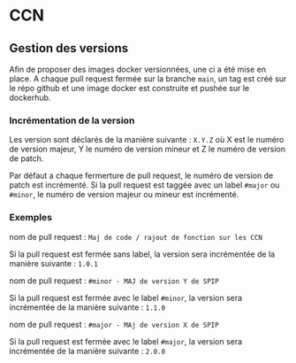 # CCN

## Gestion des versions
Afin de proposer des images docker versionnées, une ci a été mise en place.
A chaque pull request fermée sur la branche `main`, un tag est créé sur le répo github et une image docker est construite et pushée sur le dockerhub.

### Incrémentation de la version
Les version sont déclarés de la manière suivante : `X.Y.Z` où X est le numéro de version majeur, Y le numéro de version mineur et Z le numéro de version de patch.

Par défaut a chaque fermerture de pull request, le numéro de version de patch est incrémenté. Si la pull request est taggée avec un label `#major` ou `#minor`, le numéro de version majeur ou mineur est incrémenté.

### Exemples

nom de pull request : `Maj de code / rajout de fonction sur les CCN`

Si la pull request est fermée sans label, la version sera incrémentée de la manière suivante : `1.0.1`

nom de pull request : `#minor - MAJ de version Y de SPIP `

Si la pull request est fermée avec le label `#minor`, la version sera incrémentée de la manière suivante : `1.1.0`

nom de pull request : `#major - MAj de version X de SPIP`

Si la pull request est fermée avec le label `#major`, la version sera incrémentée de la manière suivante : `2.0.0`

